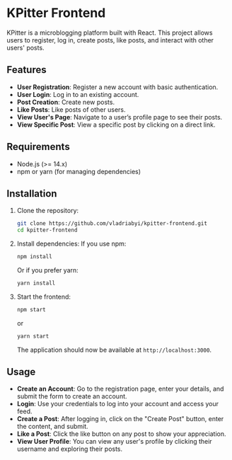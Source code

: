 # KPitter Frontend

KPitter is a microblogging platform built with React. This project allows users to register, log in, create posts, like posts, and interact with other users' posts.

## Features

- **User Registration**: Register a new account with basic authentication.
- **User Login**: Log in to an existing account.
- **Post Creation**: Create new posts.
- **Like Posts**: Like posts of other users.
- **View User's Page**: Navigate to a user’s profile page to see their posts.
- **View Specific Post**: View a specific post by clicking on a direct link.

## Requirements

- Node.js (>= 14.x)
- npm or yarn (for managing dependencies)

## Installation

1. Clone the repository:
    ```bash
    git clone https://github.com/vladriabyi/kpitter-frontend.git
    cd kpitter-frontend
    ```

2. Install dependencies:
    If you use npm:
    ```bash
    npm install
    ```
    Or if you prefer yarn:
    ```bash
    yarn install
    ```

3. Start the frontend:
    ```bash
    npm start
    ```
    or
    ```bash
    yarn start
    ```

   The application should now be available at `http://localhost:3000`.

## Usage

- **Create an Account**: Go to the registration page, enter your details, and submit the form to create an account.
- **Login**: Use your credentials to log into your account and access your feed.
- **Create a Post**: After logging in, click on the "Create Post" button, enter the content, and submit.
- **Like a Post**: Click the like button on any post to show your appreciation.
- **View User Profile**: You can view any user's profile by clicking their username and exploring their posts.

